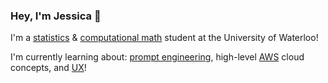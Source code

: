 ### Hey, I'm Jessica 👋

I'm a [statistics](https://uwaterloo.ca/future-students/programs/statistics "Statistics Program Details") & [computational math](https://uwaterloo.ca/future-students/programs/computational-mathematics "Computational Mathematics Program Details") student at the University of Waterloo!

I'm currently learning about: [prompt engineering](https://en.wikipedia.org/wiki/Prompt_engineering), high-level [AWS](https://aws.amazon.com/what-is-aws/) cloud concepts, and [UX](https://lawsofux.com/)!

<!--
prev Application Dev @ CIBC, current Automation Dev @ Onlia

**jglu/jglu** is a ✨ _special_ ✨ repository because its `README.md` (this file) appears on your GitHub profile.

Here are some ideas to get you started:

- 🔭 I’m currently working on ...
- 🌱 I’m currently learning ...
- 👯 I’m looking to collaborate on ...
- 🤔 I’m looking for help with ...
- 💬 Ask me about ...
- 📫 How to reach me: ...
- 😄 Pronouns: ...
- ⚡ Fun fact: ...
-->
